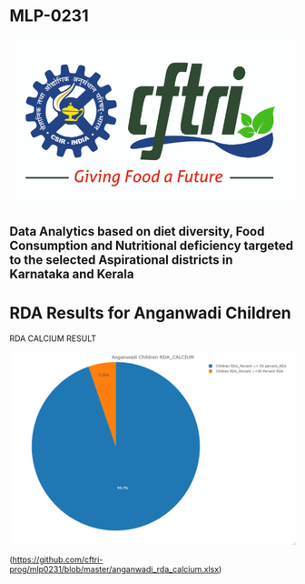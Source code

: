 # MLP-0231

![alt text](cftri.png)

## Data Analytics based on diet diversity, Food Consumption and Nutritional deficiency targeted to the selected Aspirational districts in                                                           Karnataka and Kerala

# RDA Results for Anganwadi Children 

RDA CALCIUM RESULT

![alt text](Rplot02.png)

(https://github.com/cftri-prog/mlp0231/blob/master/anganwadi_rda_calcium.xlsx)

